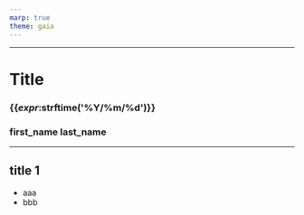 ```yaml
---
marp: true
theme: gaia
---
```

<!-- paginate: true -->
<!-- size: 4:3 -->
---
<!-- _class: lead -->
# Title
### {{_expr_:strftime('%Y/%m/%d')}}
### first_name last_name

---
## title 1

- aaa
- bbb
